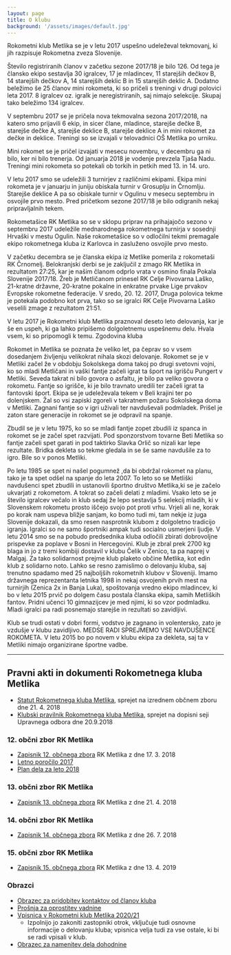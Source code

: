 ```yaml
---
layout: page
title: O klubu
background: '/assets/images/default.jpg'
---
```


Rokometni klub Metlika se je v letu 2017 uspešno udeleževal tekmovanj, ki jih razpisuje Rokometna zveza Slovenije.

Število registriranih članov v začetku sezone 2017/18 je bilo 126. Od tega je člansko ekipo sestavlja 30 igralcev, 17 je 
mladincev, 11 starejših dečkov B, 14 starejših dečkov A, 14 starejših deklic B in 15 starejših deklic A. Dodatno beležimo 
še 25 članov mini rokometa, ki so pričeli s treningi v drugi polovici leta 2017. 8 igralcev oz. igralk je neregistriranih, 
saj nimajo selekcije. Skupaj tako beležimo 134
igralcev.

V septembru 2017 se je pričela nova tekmovalna sezona 2017/2018, na katero smo prijavili 6 ekip, in sicer člane, mladince, 
starejše dečke B, starejše dečke A, starejše deklice B, starejše deklice A in mini rokomet za dečke in deklice. Treningi 
so se izvajali v telovadnici OŠ Metlika po urniku.

Mini rokomet se je pričel izvajati v mesecu novembru, v decembru ga ni bilo, ker ni bilo trenerja. Od januarja 2018 je 
vodenje prevzela Tjaša Nadu. Treningi mini rokometa so potekali ob torkih in petkih med 13. in 14. uro.

V letu 2017 smo se udeležili 3 turnirjev z različnimi ekipami. Ekipa mini rokometa je v januarju in juniju obiskala turnir 
v Grosuplju in Črnomlju. Starejše deklice A pa so obiskale turnir v Ogulinu v mesecu septembru in osvojile prvo mesto. Pred 
pričetkom sezone 2017/18 je bilo odigranih nekaj pripravljalnih tekem.

Rokometašice RK Metlika so se v sklopu priprav na prihajajočo sezono v septembru 2017 udeležile mednarodnega rokometnega 
turnirja v sosednji Hrvaški v mestu Ogulin. Naše rokometašice so v odločilni tekmi premagale ekipo rokometnega kluba iz 
Karlovca in zasluženo osvojile prvo mesto.

V začetku decembra se je članska ekipa iz Metlike pomerila z rokometaši RK Črnomelj. Belokranjski derbi se je zaključil 
z zmago RK Metlika in rezultatom 27:25, kar je našim članom odprlo vrata v osmino finala Pokala Slovenije 2017/18. Žreb 
je Metličanom prinesel RK Celje Pivovarna Laško, 21-kratne državne, 20-kratne pokalne in enkratne prvake Lige prvakov 
Evropske rokometne federacije. V sredo, 20. 12. 2017, Druga polovica tekme je potekala podobno kot prva, tako so se 
igralci RK Celje Pivovarna Laško veselili zmage z rezultatom 21:51.

V letu 2017 je Rokometni klub Metlika praznoval deseto leto delovanja, kar je še en uspeh, ki ga lahko pripišemo 
dolgoletnemu uspešnemu delu. Hvala vsem, ki so pripomogli k temu.
Zgodovina kluba

Rokomet in Metlika se poznata že veliko let, pa čeprav so v vsem dosedanjem življenju velikokrat nihala skozi delovanje. 
Rokomet se je v Metliki začel že v obdobju Sokolskega doma takoj po drugi svetovni vojni, ko so mladi Metličani in vaški 
fantje začeli igrat ta šport na igrišču Pungert v Metliki. Seveda takrat ni bilo govora o asfaltu, je bilo pa veliko 
govora o rokometu. Fantje so igrišče, ki je bilo travnato uredili ter začeli igrat ta fantovski šport. Ekipa se je 
udeleževala tekem v Beli krajini ter po dolenjskem. Žal so vsi zapiski zgoreli v takratnem požaru Sokolskega doma v Metliki. 
Zagnani fantje so v igri uživali ter navduševali podmladek. Prišel je zaton stare generacije in rokomet se je odpravil na spanje.

Zbudil se je v letu 1975, ko so se mladi fantje zopet zbudili iz spanca in rokomet se je začel spet razvijati. Pod 
sponzorstvom tovarne Beti Metlika so fantje začeli spet garati in pod taktirko Slavka Orlič so nizali kar lepe rezultate. 
Bridka dekleta so tekme gledala in se še same navdušile za to igro. Bile so v ponos Metliki.

Po letu 1985 se spet ni našel pogumnež ,da bi obdržal rokomet na planu, tako je ta spet odšel na spanje do leta 2007. 
To leto so se Metliški navdušenci spet zbudili in ustanovili športno društvo Metlika,ki se je začelo ukvarjati z rokometom. A tokrat so začeli delati z mladimi. Vsako leto se je število igralcev večalo in klub sedaj že lepo sestavlja 5 selekcij mladih, ki v Slovenskem rokometu prosto iščejo svojo pot proti vrhu. Vrjeli ali ne, korak po korak nam uspeva bližje sanjam, ko bomo tudi mi, tam nekje iz juga Slovenije dokazali, da smo resen nasprotnik klubom z dolgoletno tradicijo igranja. Igralci so ne samo športniki ampak tudi socialno usmerjeni ljudje. V letu 2014 smo se na pobudo predsednika kluba odločili zbirati dobrovoljne prispevke za poplave v Bosni in Hercegovini. Klub je zbral prek 2700 kg blaga in jo z tremi kombiji dostavil v klubu Čelik v Zenico, ta pa naprej v Malgaj. Za tako solidarnost prejme klub plaketo občine Metlika, kot edin klub z solidarno noto. Lahko se resno zamislimo o delovanju kluba, saj trenutno spadamo med 25 najboljših rokometnih klubov v Sloveniji. Imamo državnega reprezentanta letnika 1998 in nekaj osvojenih prvih mest na turnirjih (Zenica 2x in Banja Luka), spoštovanja vredno ekipo mladincev, ki bo v letu 2015 prvič po dolgem času postala članska ekipa, samih Metliških fantov. Pridni učenci 10 gimnazijcev je med njimi, ki so vzor podmladku. Mladi igralci pa radi posnemajo starejše in rezultati so zavidljivi.

Klub se trudi ostati v dobri formi, vodstvo je zagnano in volentersko, zato je vzdušje v klubu zavidljivo. MEDSE RADI 
SPREJMEMO VSE NAVDUŠENCE ROKOMETA. V letu 2015 bo po novem v klubu ekipa za dekleta, saj ta v Metliki nimajo organizirane 
športne vadbe.

<hr>

## Pravni akti in dokumenti Rokometnega kluba Metlika

* [Statut Rokometnega kluba Metlika](/assets/pdfs/statut-2017.pdf), sprejet na izrednem občnem zboru dne 21. 4. 2018
* [Klubski pravilnik Rokometnega kluba Metlika](/assets/pdfs/klubski-pravilnik-2018.pdf), sprejet na dopisni seji 
Upravnega odbora dne 20.9.2018

### 12. občni zbor RK Metlika
	
* [Zapisnik 12. občnega zbora](/assets/pdfs/zapisnik-oz-12-2018-03-17.pdf) RK Metlika z dne 17. 3. 2018
* [Letno poročilo 2017](/assets/pdfs/letno-porocilo-2017.pdf)
* [Plan dela za leto 2018](/assets/pdfs/plan-dela-2018.pdf)
    
    
### 13. občni zbor RK Metlika	
* [Zapisnik 13. občnega zbora](/assets/pdfs/zapisnik-oz-13-2018-04-21.pdf) RK Metlika z dne 21. 4. 2018


### 14. občni zbor RK Metlika
* [Zapisnik 14. občnega zbora](/assets/pdfs/zapisnik-oz-14-2018-07-26.pdf) RK Metlika z dne 26. 7. 2018
	
	
### 15. občni zbor RK Metlika
* [Zapisnik 15. občnega zbora](/assets/pdfs/zapisnik-oz-15-2019-04-13.pdf) RK Metlika z dne 13. 4. 2019
    
### Obrazci
* [Obrazec za pridobitev kontaktov od članov kluba](/assets/pdfs/vpisnica-clani-2019.pdf)
* [Prošnja za oprostitev vadnine](/assets/pdfs/prosnja-oprostitev.pdf)
* [Vpisnica v Rokometni klub Metlika 2020/21](/assets/pdfs/vpisnica-2020.pdf)
    * Izpolnijo jo zakoniti zastopniki otrok, vključuje tudi osnovne informacije o delovanju kluba; vpisnica velja tudi 
    za vse ostale, ki bi se radi vpisali v klub.
* [Obrazec za namenitev dela dohodnine](/assets/pdfs/dohodnina-rkmetlika.pdf)
